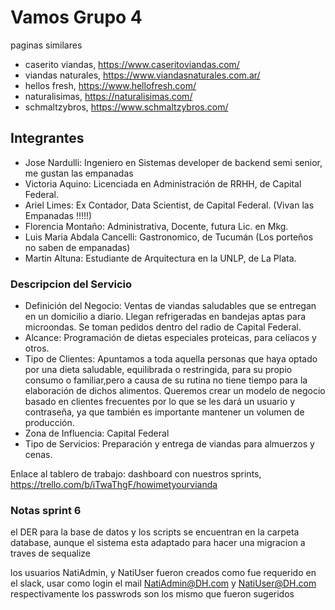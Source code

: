# Vamos Grupo 4

paginas similares

* caserito viandas, <https://www.caseritoviandas.com/>  
* viandas naturales, <https://www.viandasnaturales.com.ar/>  
* hellos fresh, <https://www.hellofresh.com/>  
* naturalisimas, <https://naturalisimas.com/>  
* schmaltzybros, <https://www.schmaltzybros.com/>  

## Integrantes

* Jose Nardulli: Ingeniero en Sistemas developer de backend semi senior, me gustan las empanadas
* Victoria Aquino: Licenciada en Administración de RRHH, de Capital Federal.
* Ariel Limes: Ex Contador, Data Scientist, de Capital Federal. (Vivan las Empanadas !!!!!)
* Florencia Montaño: Administrativa, Docente, futura Lic. en Mkg.
* Luis Maria Abdala Cancelli: Gastronomico, de Tucumán (Los porteños no saben de empanadas)
* Martin Altuna: Estudiante de Arquitectura en la UNLP, de La Plata.

### Descripcion del Servicio

* Definición del Negocio:
Ventas de viandas saludables que se entregan en un domicilio a diario. Llegan refrigeradas en bandejas aptas para microondas. Se toman pedidos dentro del radio de Capital Federal.
* Alcance:
Programación de dietas especiales proteicas, para celíacos y otros.
* Tipo de Clientes:
Apuntamos a toda aquella personas que haya optado por una dieta saludable, equilibrada o restringida, para su propio consumo o familiar,pero a causa de su rutina no tiene tiempo para la elaboración de dichos alimentos. Queremos crear un modelo de negocio basado en clientes frecuentes por lo que se les dará un usuario y contraseña, ya que también es importante mantener un volumen de producción.
* Zona de Influencia:
Capital Federal
* Tipo de Servicios:
Preparación y entrega de viandas para almuerzos y cenas.

Enlace al tablero de trabajo:
dashboard con nuestros sprints, <https://trello.com/b/iTwaThgF/howimetyourvianda>

### Notas sprint 6 
el DER para la base de datos y los scripts se encuentran en la carpeta database, aunque el sistema esta adaptado para hacer una migracion a traves de sequalize

los usuarios 
NatiAdmin, y NatiUser fueron creados como fue requerido en el slack, usar como login el mail NatiAdmin@DH.com y NatiUser@DH.com respectivamente 
los passwrods son los mismo que fueron sugeridos 
